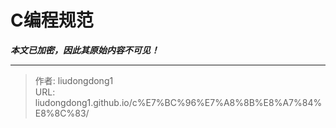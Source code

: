 # C编程规范

***本文已加密，因此其原始内容不可见！***

---

> 作者: liudongdong1  
> URL: liudongdong1.github.io/c%E7%BC%96%E7%A8%8B%E8%A7%84%E8%8C%83/  

